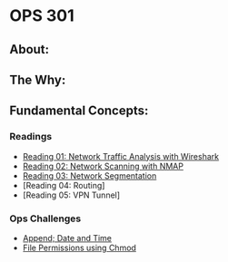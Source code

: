 # OPS 301 

## About: 

## The Why: 

## Fundamental Concepts: 

### Readings
- [Reading 01: Network Traffic Analysis with Wireshark](reading01-networktrafficanalysis.md)
- [Reading 02: Network Scanning with NMAP](reading2-networkscanning.md)
- [Reading 03: Network Segmentation](reading3-networksegment.md)
- [Reading 04: Routing]
- [Reading 05: VPN Tunnel]
  
### Ops Challenges
- [Append; Date and Time](dateandtimeappend.sh)
- [File Permissions using Chmod](filepermissions.sh)

